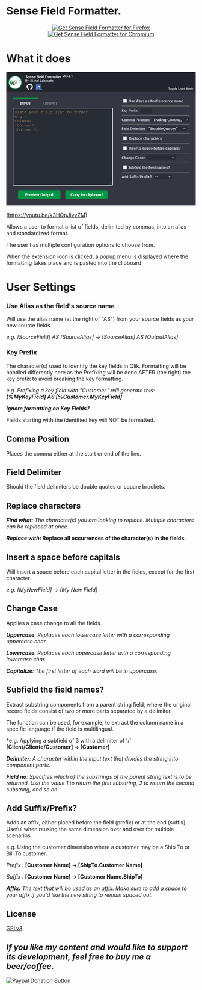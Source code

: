 # Sense Field Formatter.

<p align="center">
<a href="https://addons.mozilla.org/en-US/firefox/addon/sensefieldformatter/"><img src="https://user-images.githubusercontent.com/585534/107280546-7b9b2a00-6a26-11eb-8f9f-f95932f4bfec.png" alt="Get Sense Field Formatter for Firefox"></a>
<a href="https://chrome.google.com/webstore/detail/sensefieldformatter/eemcdboengmokjdklikamefkocdiakho"><img src="https://user-images.githubusercontent.com/585534/107280622-91a8ea80-6a26-11eb-8d07-77c548b28665.png" alt="Get Sense Field Formatter for Chromium"></a>
</p>

# What it does #

![Alt Text](https://raw.githubusercontent.com/MichelLalancette/SenseFieldFormatter/main/media/DarkMode.png)

(https://youtu.be/k3HQpJivyZM)

Allows a user to format a list of fields, delimited by commas, into an alias and standardized format.

The user has multiple configuration options to choose from.

When the extension icon is clicked, a popup menu is displayed where the formatting takes place and is pasted into the clipboard.

# User Settings #
### **Use Alias as the field's source name** ###
Will use the alias name (at the right of "AS") from your source fields as your new source fields.

*e.g. [SourceField] AS [SourceAlias] -> [SourceAlias] AS [OutputAlias]*

### **Key Prefix** ###

The character(s) used to identify the key fields in Qlik. Formatting will be handled differently here as the Prefixing will be done AFTER (the right) the key prefix to avoid breaking the key formatting.
    
*e.g. Prefixing a key field with "Customer." will generate this: **[%MyKeyField] AS [%Customer.MyKeyField]***

***Ignore formatting on Key Fields?***
    
Fields starting with the identified key will NOT be formatted.

## **Comma Position** ##

Places the comma either at the start or end of the line.

## **Field Delimiter** ##

Should the field delimiters be double quotes or square brackets.

## **Replace characters** ##

***Find what**: The character(s) you are looking to replace. Multiple characters can be replaced at once.*

***Replace with*: Replace all occurrences of the character(s) in the fields.**

## **Insert a space before capitals** ##

Will insert a space before each capital letter in the fields, except for the first character.

*e.g. [MyNewField] -> [My New Field]*

## **Change Case** ##

Applies a case change to all the fields.

***Uppercase**: Replaces each lowercase letter with a corresponding uppercase char.*

***Lowercase**: Replaces each uppercase letter with a corresponding lowercase char.*

***Capitalize**: The first letter of each word will be in uppercase.*

## **Subfield the field names?** ##

Extract substring components from a parent string field, where the original record fields consist of two or more parts separated by a delimiter.

The function can be used, for example, to extract the column name in a specific language if the field is multilingual.

*e.g. Applying a subfield of 3 with a delimiter of '/'
**[Client/Cliente/Customer] -> [Customer]**
    
***Delimiter**: A character within the input text that divides the string into component parts.*

***Field no**: Specifies which of the substrings of the parent string text is to be returned. Use the value 1 to return the first substring, 2 to return the second substring, and so on.*

## **Add Suffix/Prefix?** ##

Adds an affix, either placed before the field (prefix) or at the end (suffix).
Useful when reusing the same dimension over and over for multiple scenarios.

e.g. Using the customer dimension where a customer may be a Ship To or Bill To customer.

*Prefix :*
**[Customer Name] -> [ShipTo.Customer Name]**

*Suffix :*
**[Customer Name] -> [Customer Name.ShipTo]**

***Affix:** The text that will be used as an affix. Make sure to add a space to your affix if you'd like the new string to remain spaced out.*


## License

[GPLv3](https://github.com/MichelLalancette/SenseFieldFormatter/blob/main/README.md).

## ***If you like my content and would like to support its development, feel free to buy me a beer/coffee.***

<a href="https://www.paypal.com/donate/?hosted_button_id=C8B7EZ44BM3NU"><img src="https://www.paypalobjects.com/en_US/i/btn/btn_donateCC_LG.gif" alt="Paypal Donation Button"></a>
